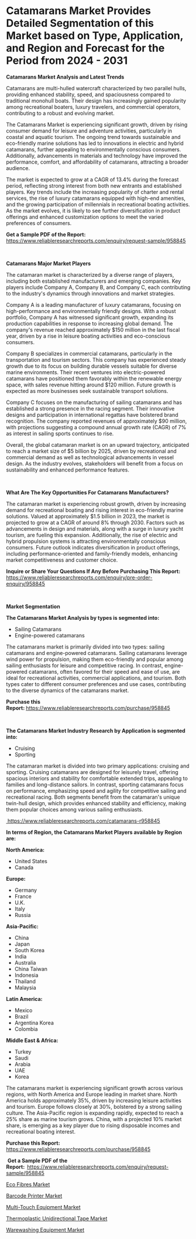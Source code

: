 <p><h1>Catamarans Market Provides Detailed Segmentation of this Market based on Type, Application, and Region and Forecast for the Period from 2024 - 2031</h1></p><p><strong>Catamarans Market Analysis and Latest Trends</strong></p>
<p><p>Catamarans are multi-hulled watercraft characterized by two parallel hulls, providing enhanced stability, speed, and spaciousness compared to traditional monohull boats. Their design has increasingly gained popularity among recreational boaters, luxury travelers, and commercial operators, contributing to a robust and evolving market.</p><p>The Catamarans Market is experiencing significant growth, driven by rising consumer demand for leisure and adventure activities, particularly in coastal and aquatic tourism. The ongoing trend towards sustainable and eco-friendly marine solutions has led to innovations in electric and hybrid catamarans, further appealing to environmentally conscious consumers. Additionally, advancements in materials and technology have improved the performance, comfort, and affordability of catamarans, attracting a broader audience.</p><p>The market is expected to grow at a CAGR of 13.4% during the forecast period, reflecting strong interest from both new entrants and established players. Key trends include the increasing popularity of charter and rental services, the rise of luxury catamarans equipped with high-end amenities, and the growing participation of millennials in recreational boating activities. As the market evolves, it is likely to see further diversification in product offerings and enhanced customization options to meet the varied preferences of consumers.</p></p>
<p><strong>Get a Sample PDF of the Report:&nbsp;</strong> <a href="https://www.reliableresearchreports.com/enquiry/request-sample/958845">https://www.reliableresearchreports.com/enquiry/request-sample/958845</a></p>
<p>&nbsp;</p>
<p><strong>Catamarans Major Market Players</strong></p>
<p><p>The catamaran market is characterized by a diverse range of players, including both established manufacturers and emerging companies. Key players include Company A, Company B, and Company C, each contributing to the industry's dynamics through innovations and market strategies.</p><p>Company A is a leading manufacturer of luxury catamarans, focusing on high-performance and environmentally friendly designs. With a robust portfolio, Company A has witnessed significant growth, expanding its production capabilities in response to increasing global demand. The company's revenue reached approximately $150 million in the last fiscal year, driven by a rise in leisure boating activities and eco-conscious consumers.</p><p>Company B specializes in commercial catamarans, particularly in the transportation and tourism sectors. This company has experienced steady growth due to its focus on building durable vessels suitable for diverse marine environments. Their recent ventures into electric-powered catamarans have positioned them favorably within the renewable energy space, with sales revenue hitting around $120 million. Future growth is expected as more businesses seek sustainable transport solutions.</p><p>Company C focuses on the manufacturing of sailing catamarans and has established a strong presence in the racing segment. Their innovative designs and participation in international regattas have bolstered brand recognition. The company reported revenues of approximately $90 million, with projections suggesting a compound annual growth rate (CAGR) of 7% as interest in sailing sports continues to rise.</p><p>Overall, the global catamaran market is on an upward trajectory, anticipated to reach a market size of $5 billion by 2025, driven by recreational and commercial demand as well as technological advancements in vessel design. As the industry evolves, stakeholders will benefit from a focus on sustainability and enhanced performance features.</p></p>
<p>&nbsp;</p>
<p><strong>What Are The Key Opportunities For Catamarans Manufacturers?</strong></p>
<p><p>The catamaran market is experiencing robust growth, driven by increasing demand for recreational boating and rising interest in eco-friendly marine solutions. Valued at approximately $1.5 billion in 2023, the market is projected to grow at a CAGR of around 8% through 2030. Factors such as advancements in design and materials, along with a surge in luxury yacht tourism, are fueling this expansion. Additionally, the rise of electric and hybrid propulsion systems is attracting environmentally conscious consumers. Future outlook indicates diversification in product offerings, including performance-oriented and family-friendly models, enhancing market competitiveness and customer choice.</p></p>
<p><strong>Inquire or Share Your Questions If Any Before Purchasing This Report:</strong> <a href="https://www.reliableresearchreports.com/enquiry/pre-order-enquiry/958845">https://www.reliableresearchreports.com/enquiry/pre-order-enquiry/958845</a></p>
<p>&nbsp;</p>
<p><strong>Market Segmentation</strong></p>
<p><strong>The Catamarans Market Analysis by types is segmented into:</strong></p>
<p><ul><li>Sailing Catamarans</li><li>Engine-powered catamarans</li></ul></p>
<p><p>The catamarans market is primarily divided into two types: sailing catamarans and engine-powered catamarans. Sailing catamarans leverage wind power for propulsion, making them eco-friendly and popular among sailing enthusiasts for leisure and competitive racing. In contrast, engine-powered catamarans, often favored for their speed and ease of use, are ideal for recreational activities, commercial applications, and tourism. Both types cater to different consumer preferences and use cases, contributing to the diverse dynamics of the catamarans market.</p></p>
<p><strong>Purchase this Report:&nbsp;</strong><a href="https://www.reliableresearchreports.com/purchase/958845">https://www.reliableresearchreports.com/purchase/958845</a></p>
<p>&nbsp;</p>
<p><strong>The Catamarans Market Industry Research by Application is segmented into:</strong></p>
<p><ul><li>Cruising</li><li>Sporting</li></ul></p>
<p><p>The catamaran market is divided into two primary applications: cruising and sporting. Cruising catamarans are designed for leisurely travel, offering spacious interiors and stability for comfortable extended trips, appealing to families and long-distance sailors. In contrast, sporting catamarans focus on performance, emphasizing speed and agility for competitive sailing and recreational racing. Both segments benefit from the catamaran's unique twin-hull design, which provides enhanced stability and efficiency, making them popular choices among various sailing enthusiasts.</p></p>
<p><a href="https://www.reliableresearchreports.com/catamarans-r958845">&nbsp;https://www.reliableresearchreports.com/catamarans-r958845</a></p>
<p><strong>In terms of Region, the Catamarans Market Players available by Region are:</strong></p>
<p>
    <p> <strong> North America: </strong>
        <ul>
            <li>United States</li>
            <li>Canada</li>
        </ul>
        </p> 
    <p> <strong> Europe: </strong>
        <ul>
            <li>Germany</li>
            <li>France</li>
            <li>U.K.</li>
            <li>Italy</li>
            <li>Russia</li>
        </ul>
        </p> 
    <p> <strong> Asia-Pacific: </strong>
        <ul>
            <li>China</li>
            <li>Japan</li>
            <li>South Korea</li>
            <li>India</li>
            <li>Australia</li>
            <li>China Taiwan</li>
            <li>Indonesia</li>
            <li>Thailand</li>
            <li>Malaysia</li>
        </ul>
        </p> 
    <p> <strong> Latin America: </strong>
        <ul>
            <li>Mexico</li>
            <li>Brazil</li>
            <li>Argentina Korea</li>
            <li>Colombia</li>
        </ul>
        </p> 
    <p> <strong> Middle East & Africa: </strong>
        <ul>
            <li>Turkey</li>
            <li>Saudi</li>
            <li>Arabia</li>
            <li>UAE</li>
            <li>Korea</li>
        </ul>
    </p>
    </p>
<p><p>The catamarans market is experiencing significant growth across various regions, with North America and Europe leading in market share. North America holds approximately 35%, driven by increasing leisure activities and tourism. Europe follows closely at 30%, bolstered by a strong sailing culture. The Asia-Pacific region is expanding rapidly, expected to reach a 25% share as marine tourism grows. China, with a projected 10% market share, is emerging as a key player due to rising disposable incomes and recreational boating interest.</p></p>
<p><strong>Purchase this Report: </strong><a href="https://www.reliableresearchreports.com/purchase/958845">https://www.reliableresearchreports.com/purchase/958845</a></p>
<p>&nbsp;<strong>Get a Sample PDF of the Report:&nbsp;&nbsp;</strong><a href="https://www.reliableresearchreports.com/enquiry/request-sample/958845">https://www.reliableresearchreports.com/enquiry/request-sample/958845</a></p>
<p><strong></strong></p>
<p><p><a href="https://github.com/seamusocallaghan/Market-Research-Report-List-1/blob/main/eco-fibres-market.md">Eco Fibres Market</a></p><p><a href="https://github.com/GroverBarry/Market-Research-Report-List-7/blob/main/barcode-printer-market.md">Barcode Printer Market</a></p><p><a href="https://issuu.com/reportprime-2/docs/multi-touch-equipment-market-size-2_6563595fef54d4">Multi-Touch Equipment Market</a></p><p><a href="https://issuu.com/reportprime-2/docs/thermoplastic-unidirectional-tape-m_11c749fd646d1c">Thermoplastic Unidirectional Tape Market</a></p><p><a href="https://github.com/lylyparadise/Market-Research-Report-List-5/blob/main/warewashing-equipment-market.md">Warewashing Equipment Market</a></p></p>